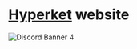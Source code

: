 # [Hyperket](https://hyperket.com) website
![Discord Banner 4](https://discordapp.com/api/guilds/762175036769435668/widget.png?style=shield)

